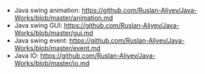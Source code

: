 - Java swing animation: https://github.com/Ruslan-Aliyev/Java-Works/blob/master/animation.md
- Java swing GUI: https://github.com/Ruslan-Aliyev/Java-Works/blob/master/gui.md
- Java swing event: https://github.com/Ruslan-Aliyev/Java-Works/blob/master/event.md
- Java IO: https://github.com/Ruslan-Aliyev/Java-Works/blob/master/io.md
